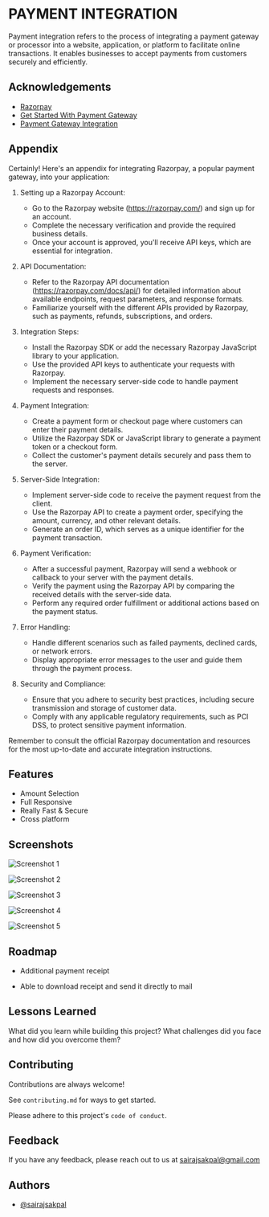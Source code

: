 
# PAYMENT INTEGRATION

Payment integration refers to the process of integrating a payment gateway or processor into a website, application, or platform to facilitate online transactions. It enables businesses to accept payments from customers securely and efficiently.




## Acknowledgements

 - [Razorpay ](https://razorpay.com/)
 - [Get Started With Payment Gateway](https://razorpay.com/docs/payments/payment-gateway/get-started/)
 - [Payment Gateway Integration](https://razorpay.com/integrations/)



## Appendix

Certainly! Here's an appendix for integrating Razorpay, a popular payment gateway, into your application:

1. Setting up a Razorpay Account:
   - Go to the Razorpay website (https://razorpay.com/) and sign up for an account.
   - Complete the necessary verification and provide the required business details.
   - Once your account is approved, you'll receive API keys, which are essential for integration.

2. API Documentation:
   - Refer to the Razorpay API documentation (https://razorpay.com/docs/api/) for detailed information about available endpoints, request parameters, and response formats.
   - Familiarize yourself with the different APIs provided by Razorpay, such as payments, refunds, subscriptions, and orders.

3. Integration Steps:
   - Install the Razorpay SDK or add the necessary Razorpay JavaScript library to your application.
   - Use the provided API keys to authenticate your requests with Razorpay.
   - Implement the necessary server-side code to handle payment requests and responses.

4. Payment Integration:
   - Create a payment form or checkout page where customers can enter their payment details.
   - Utilize the Razorpay SDK or JavaScript library to generate a payment token or a checkout form.
   - Collect the customer's payment details securely and pass them to the server.

5. Server-Side Integration:
   - Implement server-side code to receive the payment request from the client.
   - Use the Razorpay API to create a payment order, specifying the amount, currency, and other relevant details.
   - Generate an order ID, which serves as a unique identifier for the payment transaction.

6. Payment Verification:
   - After a successful payment, Razorpay will send a webhook or callback to your server with the payment details.
   - Verify the payment using the Razorpay API by comparing the received details with the server-side data.
   - Perform any required order fulfillment or additional actions based on the payment status.

7. Error Handling:
   - Handle different scenarios such as failed payments, declined cards, or network errors.
   - Display appropriate error messages to the user and guide them through the payment process.

8. Security and Compliance:
   - Ensure that you adhere to security best practices, including secure transmission and storage of customer data.
   - Comply with any applicable regulatory requirements, such as PCI DSS, to protect sensitive payment information.

Remember to consult the official Razorpay documentation and resources for the most up-to-date and accurate integration instructions.

## Features

- Amount Selection
- Full Responsive
- Really Fast & Secure
- Cross platform


## Screenshots

![Screenshot 1](https://live.staticflickr.com/65535/52953715370_db0421522f_k.jpg)

![Screenshot 2](https://live.staticflickr.com/65535/52953771443_90bb4e30c7_k.jpg)

![Screenshot 3](https://live.staticflickr.com/65535/52953457399_2f8ed977ef_k.jpg)

![Screenshot 4](https://live.staticflickr.com/65535/52953322866_fc7537006b_k.jpg)

![Screenshot 5](https://live.staticflickr.com/65535/52953323091_d15cd6d096_k.jpg)


## Roadmap

- Additional payment receipt

- Able to download receipt and send it directly to mail 


## Lessons Learned

What did you learn while building this project? What challenges did you face and how did you overcome them?


## Contributing

Contributions are always welcome!

See `contributing.md` for ways to get started.

Please adhere to this project's `code of conduct`.


## Feedback

If you have any feedback, please reach out to us at sairajsakpal@gmail.com


## Authors

- [@sairajsakpal](https://www.github.com/sairaj-sakpal)

